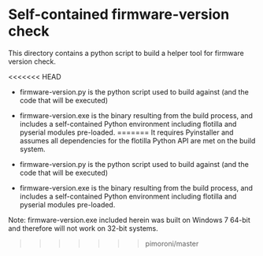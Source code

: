 # Self-contained firmware-version check

This directory contains a python script to build a helper tool for firmware version check.

<<<<<<< HEAD
* firmware-version.py is the python script used to build against (and the code that will be executed)

* firmware-version.exe is the binary resulting from the build process, and includes a self-contained Python environment including flotilla and pyserial modules pre-loaded.
=======
It requires Pyinstaller and assumes all dependencies for the flotilla Python API are met on the build system.

* firmware-version.py is the python script used to build against (and the code that will be executed)

* firmware-version.exe is the binary resulting from the build process, and includes a self-contained Python environment including flotilla and pyserial modules pre-loaded.

Note: firmware-version.exe included herein was built on Windows 7 64-bit and therefore will not work on 32-bit systems.
>>>>>>> pimoroni/master
